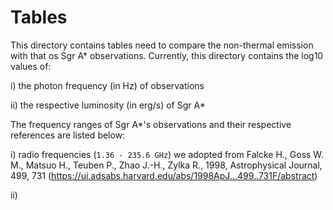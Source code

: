 # Tables

This directory contains tables need to compare the non-thermal emission with that os Sgr A* observations. Currently, this directory contains the log10 values of:

i) the photon frequency (in Hz) of observations 

ii) the respective luminosity (in erg/s) of Sgr A*

The frequency ranges of Sgr A*'s observations and their respective references are listed below:

i) radio frequencies (`1.36 - 235.6 GHz`) we adopted from 
Falcke H., Goss W. M., Matsuo H., Teuben P., Zhao J.-H., Zylka R., 1998, Astrophysical Journal, 499, 731
(https://ui.adsabs.harvard.edu/abs/1998ApJ...499..731F/abstract)

ii)
